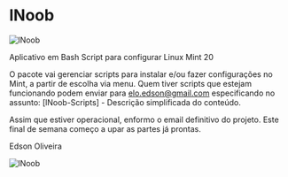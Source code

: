 # lNoob

![lNoob](https://github.com/EdsonOliveira/lNoob/blob/master/lNoob.png)

Aplicativo em Bash Script para configurar Linux Mint 20

O pacote vai gerenciar scripts para instalar e/ou fazer configurações no Mint, a partir de escolha via menu.
Quem tiver scripts que estejam funcionando podem enviar para elo.edson@gmail.com especificando no assunto:
    [lNoob-Scripts] - Descrição simplificada do conteúdo.
    
Assim que estiver operacional, enformo o email definitivo do projeto.
Este final de semana começo a upar as partes já prontas.

Edson Oliveira

![lNoob](https://github.com/EdsonOliveira/lNoob/blob/master/EmConstrucao.png)

